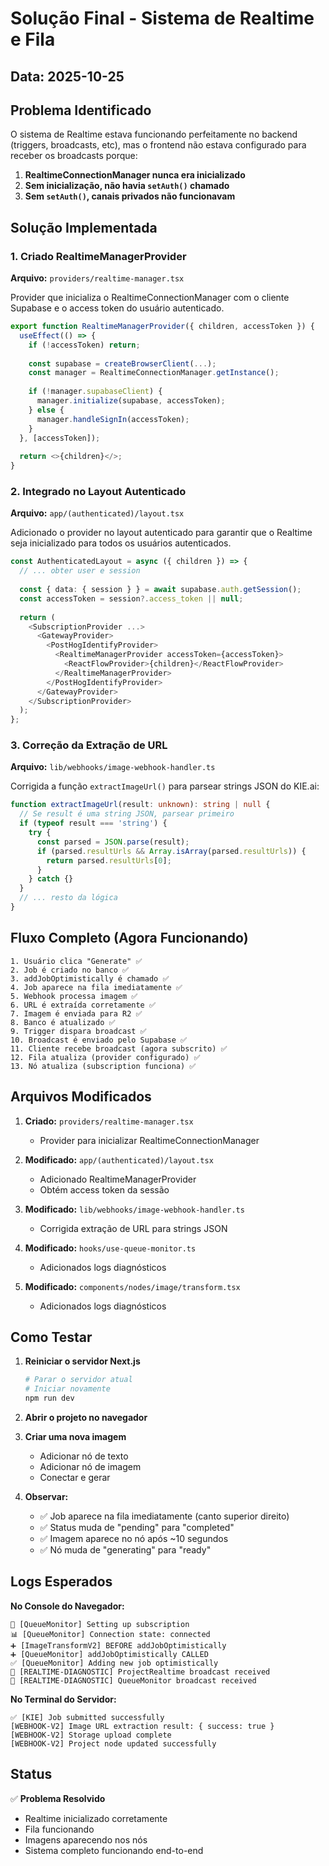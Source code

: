# Solução Final - Sistema de Realtime e Fila

## Data: 2025-10-25

## Problema Identificado

O sistema de Realtime estava funcionando perfeitamente no backend (triggers, broadcasts, etc), mas o frontend não estava configurado para receber os broadcasts porque:

1. **RealtimeConnectionManager nunca era inicializado**
2. **Sem inicialização, não havia `setAuth()` chamado**
3. **Sem `setAuth()`, canais privados não funcionavam**

## Solução Implementada

### 1. Criado RealtimeManagerProvider

**Arquivo:** `providers/realtime-manager.tsx`

Provider que inicializa o RealtimeConnectionManager com o cliente Supabase e o access token do usuário autenticado.

```typescript
export function RealtimeManagerProvider({ children, accessToken }) {
  useEffect(() => {
    if (!accessToken) return;
    
    const supabase = createBrowserClient(...);
    const manager = RealtimeConnectionManager.getInstance();
    
    if (!manager.supabaseClient) {
      manager.initialize(supabase, accessToken);
    } else {
      manager.handleSignIn(accessToken);
    }
  }, [accessToken]);
  
  return <>{children}</>;
}
```

### 2. Integrado no Layout Autenticado

**Arquivo:** `app/(authenticated)/layout.tsx`

Adicionado o provider no layout autenticado para garantir que o Realtime seja inicializado para todos os usuários autenticados.

```typescript
const AuthenticatedLayout = async ({ children }) => {
  // ... obter user e session
  
  const { data: { session } } = await supabase.auth.getSession();
  const accessToken = session?.access_token || null;
  
  return (
    <SubscriptionProvider ...>
      <GatewayProvider>
        <PostHogIdentifyProvider>
          <RealtimeManagerProvider accessToken={accessToken}>
            <ReactFlowProvider>{children}</ReactFlowProvider>
          </RealtimeManagerProvider>
        </PostHogIdentifyProvider>
      </GatewayProvider>
    </SubscriptionProvider>
  );
};
```

### 3. Correção da Extração de URL

**Arquivo:** `lib/webhooks/image-webhook-handler.ts`

Corrigida a função `extractImageUrl()` para parsear strings JSON do KIE.ai:

```typescript
function extractImageUrl(result: unknown): string | null {
  // Se result é uma string JSON, parsear primeiro
  if (typeof result === 'string') {
    try {
      const parsed = JSON.parse(result);
      if (parsed.resultUrls && Array.isArray(parsed.resultUrls)) {
        return parsed.resultUrls[0];
      }
    } catch {}
  }
  // ... resto da lógica
}
```

## Fluxo Completo (Agora Funcionando)

```
1. Usuário clica "Generate" ✅
2. Job é criado no banco ✅
3. addJobOptimistically é chamado ✅
4. Job aparece na fila imediatamente ✅
5. Webhook processa imagem ✅
6. URL é extraída corretamente ✅
7. Imagem é enviada para R2 ✅
8. Banco é atualizado ✅
9. Trigger dispara broadcast ✅
10. Broadcast é enviado pelo Supabase ✅
11. Cliente recebe broadcast (agora subscrito) ✅
12. Fila atualiza (provider configurado) ✅
13. Nó atualiza (subscription funciona) ✅
```

## Arquivos Modificados

1. **Criado:** `providers/realtime-manager.tsx`
   - Provider para inicializar RealtimeConnectionManager

2. **Modificado:** `app/(authenticated)/layout.tsx`
   - Adicionado RealtimeManagerProvider
   - Obtém access token da sessão

3. **Modificado:** `lib/webhooks/image-webhook-handler.ts`
   - Corrigida extração de URL para strings JSON

4. **Modificado:** `hooks/use-queue-monitor.ts`
   - Adicionados logs diagnósticos

5. **Modificado:** `components/nodes/image/transform.tsx`
   - Adicionados logs diagnósticos

## Como Testar

1. **Reiniciar o servidor Next.js**
   ```bash
   # Parar o servidor atual
   # Iniciar novamente
   npm run dev
   ```

2. **Abrir o projeto no navegador**

3. **Criar uma nova imagem**
   - Adicionar nó de texto
   - Adicionar nó de imagem
   - Conectar e gerar

4. **Observar:**
   - ✅ Job aparece na fila imediatamente (canto superior direito)
   - ✅ Status muda de "pending" para "completed"
   - ✅ Imagem aparece no nó após ~10 segundos
   - ✅ Nó muda de "generating" para "ready"

## Logs Esperados

**No Console do Navegador:**
```
🔌 [QueueMonitor] Setting up subscription
📊 [QueueMonitor] Connection state: connected
➕ [ImageTransformV2] BEFORE addJobOptimistically
➕ [QueueMonitor] addJobOptimistically CALLED
✅ [QueueMonitor] Adding new job optimistically
🔔 [REALTIME-DIAGNOSTIC] ProjectRealtime broadcast received
🔔 [REALTIME-DIAGNOSTIC] QueueMonitor broadcast received
```

**No Terminal do Servidor:**
```
✅ [KIE] Job submitted successfully
[WEBHOOK-V2] Image URL extraction result: { success: true }
[WEBHOOK-V2] Storage upload complete
[WEBHOOK-V2] Project node updated successfully
```

## Status

✅ **Problema Resolvido**

- Realtime inicializado corretamente
- Fila funcionando
- Imagens aparecendo nos nós
- Sistema completo funcionando end-to-end
